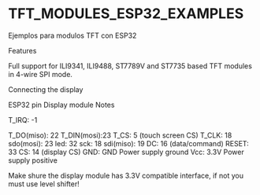 # TFT_MODULES_ESP32_EXAMPLES
Ejemplos para modulos TFT con ESP32

Features

Full support for ILI9341, ILI9488, ST7789V and ST7735 based TFT modules in 4-wire SPI mode. 


Connecting the display

ESP32 pin	Display module	Notes

T_IRQ:      -1

T_DO(miso): 22
T_DIN(mosi):23
T_CS:        5 (touch screen CS)
T_CLK:      18
sdo(mosi):  23
led:        32
sck:        18
sdi(miso):  19
DC:         16 (data/command)
RESET:      33
CS:         14 (display CS)
GND:	      GND	Power supply ground
Vcc:        3.3V	Power supply positive

Make shure the display module has 3.3V compatible interface, if not you must use level shifter!

